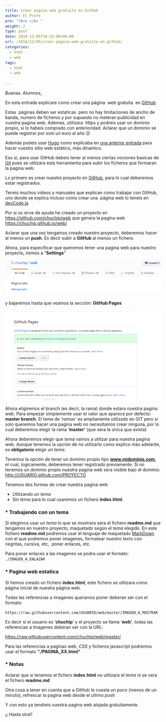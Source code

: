 ```yaml
---
title: Crear pagina web gratuita en GitHub
author: El Profe
pre: "<b>o </b> "
weight: 2
type: post
date: 2018-12-05T10:32:08+00:00
url: /2018/12/05/crear-pagina-web-gratuita-en-github/
categories:
  - html
  - web
tags:
  - html
  - web

---
```

Buenas. Alumnos,

En esta entrada explicare como crear una página  web gratuita  en [GitHub][1]

Estas  páginas deben ser estaticas  pero no hay limitaciones de ancho de banda, numero de ficheros y por supuesto no meteran publicidad en vuestra pagina web. Ademas, utilizara  https y podreis usar un dominio propio, si lo habeis comprado con anterioridad. Aclarar que un dominio se puede registrar por solo un euro al año 😉
<!-- more -->

Además podeis usar [Hugo][2] como explicaba en [una anterior entrada][3] para hacer vuestro sitio web estático, más dinamico.

Eso sí, para usar GitHub debeis tener al menos ciertas nociones basicas de [Git][4] pues se utilizara esta herramienta para subir los ficheros que formaran la pagina web.

Lo primero es crear nuestro proyecto en [GitHub][1], para lo cual deberemos estar registrados.

Teneis muchos videos y manuales que explican como trabajar con GitHub, uno donde se explica incluso como crear una  página web lo teneis en [devCode.la][5]

Por si os sirve de ayuda he creado un proyecto en <https://github.com/chuchip/web> que genera la pagina web <https://chuchip.github.io/web/>

Aclarar que una vez tengamos creado nuestro proyecto, deberemos hacer al menos un **push**. Es decir subir a **GitHub** al menos un fichero.

Ahora, para especificar que queremos tener una pagina web para nuestro proyecto, iremos a &#8220;**Settings**&#8220;

![Settings en GithHub][6]

y bajaremos hasta que veamos la sección: **GitHub Pages**

![Settings en GithHub][7]

Ahora eligiremos el branch (es decir, la rama) donde estara nuestra pagina web. Para empezar simplemente usar el valor que aparece por defecto: **master branch**. El tema de _&#8216;ramas&#8217;_ es ampliamente utilizado en GIT pero si solo queremos hacer una pagina web no necesitamos crear ninguna, por lo cual deberemos elegir la rama &#8216;**master&#8217;** (que sera la única que exista)

Ahora deberemos elegir que _tema_ vamos a utilizar para nuestra pagina web. Aunque tenemos la opción de no utilizarlo como explico más adelante, es **obligatorio** elegir un _tema_.

Tenemos la opción de tener un dominio propio tipo **<a class="url" href="http://www.midominio.com" target="_blank" rel="noopener">www.midominio.com</a>**, el cual, logicamente, deberemos tener registrado previamente. Si no tenemos un dominio propio nuestra pagina web sera visible bajo el dominio: <a class="url" href="http://USUARIO.github.com/PROYECTO" target="_blank" rel="noopener">http://USUARIO.github.com/PROYECTO</a>

Tenemos dos formas de crear nuestra pagina web

  * Utilizando un _tema_
  * Sin _tema_ para lo cual usaremos un fichero **index.html**.

### * Trabajando con un tema

Si elegimos usar un _tema_ lo que se mostrara sera el fichero **readme.md** que tengamos en nuestro proyecto, maquetado según el _tema_ elegido. En este fichero **readme.md** podremos usar el lenguaje de maquetado [MarkDown][8] con el que podremos poner imagenes, formatear nuestro texto con negritas, cursiva, etc,  poner enlaces, etc.

Para poner enlaces a las imagenes se podra usar el formato: `./IMAGEN_A_ENLAZAR`

### * Pagina web estatica

Si hemos creado un fichero **index.html**, este fichero se utilizara como página inicial de nuestra página web.

Todas las referencias a imagenes queramos poner deberan ser con el formato:

`https://raw.githubusercontent.com/USUARIO/web/master/IMAGEN_A_MOSTRAR`

Es decir si el usuario es &#8216;**chuchip**&#8216; y el proyecto se llama &#8216;**web&#8217;**, todas las referencias a imagenes deberan ser con la URL:

<a class="url" href="https://raw.githubusercontent.com/chuchip/web/master/" target="_blank" rel="noopener">https://raw.githubusercontent.com/chuchip/web/master/</a>

Para las referencias a paginas web, _CSS_ y ficheros javascript podremos usar el formato **&#8220;./PAGINA_XX.html&#8221;**

### * Notas

Aclarar que si tenemos el fichero **index.html** no utilizara el _tema_ ni se vera el fichero **readme.md**

Otra cosa a tener en cuenta que a GitHub le cuesta un poco (menos de un minuto), refrescar la pagina web desde el ultimo _push_

Y con esto ya tendreis vuestra pagina web alojada gratuitamente.

¡¡ Hasta otra!!

 [1]: https://www.github.com
 [2]: https://gohugo.io/
 [3]: http://www.profesor-p.com/2018/11/28/generar-paginas-web-estaticas-dinamicamente/
 [4]: https://git-scm.com/book/es/v2
 [5]: https://devcode.la/tutoriales/publicar-tu-web-usando-github-pages/
 [6]: https://raw.githubusercontent.com/chuchip/web/master/_captura1.png
 [7]: https://raw.githubusercontent.com/chuchip/web/master/_captura2.png
 [8]: https://es.wikipedia.org/wiki/Markdown